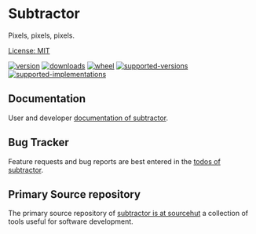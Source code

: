 # Subtractor

Pixels, pixels, pixels.

[License: MIT](https://git.sr.ht/~sthagen/subtractor/tree/default/item/LICENSE)

[![version](https://img.shields.io/pypi/v/subtractor.svg?style=flat)](https://pypi.python.org/pypi/subtractor/)
[![downloads](https://pepy.tech/badge/subtractor/month)](https://pepy.tech/project/subtractor)
[![wheel](https://img.shields.io/pypi/wheel/subtractor.svg?style=flat)](https://pypi.python.org/pypi/subtractor/)
[![supported-versions](https://img.shields.io/pypi/pyversions/subtractor.svg?style=flat)](https://pypi.python.org/pypi/subtractor/)
[![supported-implementations](https://img.shields.io/pypi/implementation/subtractor.svg?style=flat)](https://pypi.python.org/pypi/subtractor/)

## Documentation

User and developer [documentation of subtractor](https://codes.dilettant.life/docs/subtractor).

## Bug Tracker

Feature requests and bug reports are best entered in the [todos of subtractor](https://todo.sr.ht/~sthagen/subtractor).

## Primary Source repository

The primary source repository of [subtractor is at sourcehut](https://git.sr.ht/~sthagen/subtractor)
a collection of tools useful for software development.
